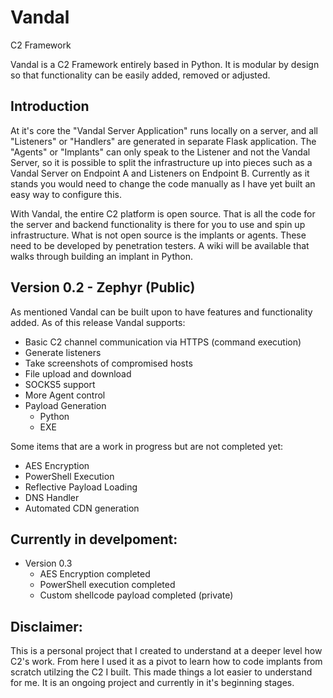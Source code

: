 # Vandal
C2 Framework

Vandal is a C2 Framework entirely based in Python. It is modular by design so that functionality can be easily added, removed or adjusted. 

## Introduction
At it's core the "Vandal Server Application" runs locally on a server, and all "Listeners" or "Handlers" are generated in separate Flask application. The "Agents" or "Implants" can only speak to the Listener and not the Vandal Server, so it is possible to split the infrastructure up into pieces such as a Vandal Server on Endpoint A and Listeners on Endpoint B. Currently as it stands you would need to change the code manually as I have yet built an easy way to configure this.

With Vandal, the entire C2 platform is open source. That is all the code for the server and backend functionality is there for you to use and spin up infrastructure. What is not open source is the implants or agents. These need to be developed by penetration testers. A wiki will be available that walks through building an implant in Python.

## Version 0.2 - Zephyr (Public)
As mentioned Vandal can be built upon to have features and functionality added. As of this release Vandal supports:
  + Basic C2 channel communication via HTTPS (command execution)
  + Generate listeners
  + Take screenshots of compromised hosts
  + File upload and download
  + SOCKS5 support
  + More Agent control
  + Payload Generation
      + Python
      + EXE

Some items that are a work in progress but are not completed yet:
  + AES Encryption
  + PowerShell Execution
  + Reflective Payload Loading
  + DNS Handler
  + Automated CDN generation


## Currently in develpoment:
+ Version 0.3
    + AES Encryption completed
    + PowerShell execution completed
    + Custom shellcode payload completed (private)

## Disclaimer:
This is a personal project that I created to understand at a deeper level how C2's work. From here I used it as a pivot to learn how to code implants from scratch utilzing the C2 I built. This made things a lot easier to understand for me. It is an ongoing project and currently in it's beginning stages.
